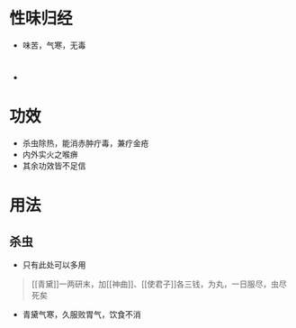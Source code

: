 # 性味归经
- 味苦，气寒，无毒
-  #
# 功效
- 杀虫除热，能消赤肿疔毒，兼疗金疮
- 内外实火之喉痹
- 其余功效皆不足信
# 用法
## 杀虫
- 只有此处可以多用
>[[青黛]]一两研末，加[[神曲]]、[[使君子]]各三钱，为丸，一日服尽，虫尽死矣
- 青黛气寒，久服败胃气，饮食不消